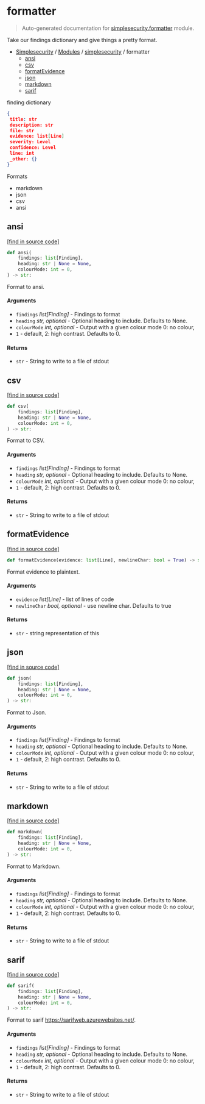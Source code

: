 # formatter

> Auto-generated documentation for [simplesecurity.formatter](../../simplesecurity/formatter.py) module.

Take our findings dictionary and give things a pretty format.

- [Simplesecurity](../README.md#simplesecurity-index) / [Modules](../README.md#simplesecurity-modules) / [simplesecurity](index.md#simplesecurity) / formatter
    - [ansi](#ansi)
    - [csv](#csv)
    - [formatEvidence](#formatevidence)
    - [json](#json)
    - [markdown](#markdown)
    - [sarif](#sarif)

finding dictionary

```json
{
 title: str
 description: str
 file: str
 evidence: list[Line]
 severity: Level
 confidence: Level
 line: int
 _other: {}
}
```

Formats

- markdown
- json
- csv
- ansi

## ansi

[[find in source code]](../../simplesecurity/formatter.py#L162)

```python
def ansi(
    findings: list[Finding],
    heading: str | None = None,
    colourMode: int = 0,
) -> str:
```

Format to ansi.

#### Arguments

- `findings` *list[Finding]* - Findings to format
- `heading` *str, optional* - Optional heading to include. Defaults to None.
- `colourMode` *int, optional* - Output with a given colour mode 0: no colour,
 - `1` - default, 2: high contrast. Defaults to 0.

#### Returns

- `str` - String to write to a file of stdout

## csv

[[find in source code]](../../simplesecurity/formatter.py#L120)

```python
def csv(
    findings: list[Finding],
    heading: str | None = None,
    colourMode: int = 0,
) -> str:
```

Format to CSV.

#### Arguments

- `findings` *list[Finding]* - Findings to format
- `heading` *str, optional* - Optional heading to include. Defaults to None.
- `colourMode` *int, optional* - Output with a given colour mode 0: no colour,
 - `1` - default, 2: high contrast. Defaults to 0.

#### Returns

- `str` - String to write to a file of stdout

## formatEvidence

[[find in source code]](../../simplesecurity/formatter.py#L35)

```python
def formatEvidence(evidence: list[Line], newlineChar: bool = True) -> str:
```

Format evidence to plaintext.

#### Arguments

- `evidence` *list[Line]* - list of lines of code
- `newlineChar` *bool, optional* - use newline char. Defaults to true

#### Returns

- `str` - string representation of this

## json

[[find in source code]](../../simplesecurity/formatter.py#L97)

```python
def json(
    findings: list[Finding],
    heading: str | None = None,
    colourMode: int = 0,
) -> str:
```

Format to Json.

#### Arguments

- `findings` *list[Finding]* - Findings to format
- `heading` *str, optional* - Optional heading to include. Defaults to None.
- `colourMode` *int, optional* - Output with a given colour mode 0: no colour,
 - `1` - default, 2: high contrast. Defaults to 0.

#### Returns

- `str` - String to write to a file of stdout

## markdown

[[find in source code]](../../simplesecurity/formatter.py#L51)

```python
def markdown(
    findings: list[Finding],
    heading: str | None = None,
    colourMode: int = 0,
) -> str:
```

Format to Markdown.

#### Arguments

- `findings` *list[Finding]* - Findings to format
- `heading` *str, optional* - Optional heading to include. Defaults to None.
- `colourMode` *int, optional* - Output with a given colour mode 0: no colour,
 - `1` - default, 2: high contrast. Defaults to 0.

#### Returns

- `str` - String to write to a file of stdout

## sarif

[[find in source code]](../../simplesecurity/formatter.py#L253)

```python
def sarif(
    findings: list[Finding],
    heading: str | None = None,
    colourMode: int = 0,
) -> str:
```

Format to sarif https://sarifweb.azurewebsites.net/.

#### Arguments

- `findings` *list[Finding]* - Findings to format
- `heading` *str, optional* - Optional heading to include. Defaults to None.
- `colourMode` *int, optional* - Output with a given colour mode 0: no colour,
 - `1` - default, 2: high contrast. Defaults to 0.

#### Returns

- `str` - String to write to a file of stdout
